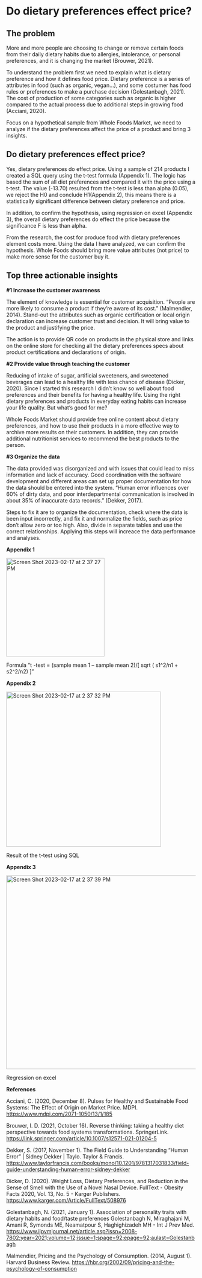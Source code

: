 <h1>Do dietary preferences effect price?</h1>

<h2>The problem</h2>

More and more people are choosing to change or remove certain foods from their daily dietary habits due to allergies, intolerance, or personal preferences, and it is changing the market (Brouwer, 2021).

To understand the problem first we need to explain what is dietary preference and how it defines food price. Dietary preference is a series of attributes in food (such as organic, vegan…), and some costumer has food rules or preferences to make a purchase decision (Golestanbagh, 2021). The cost of production of some categories such as organic is higher compared to the actual process due to additional steps in growing food (Acciani, 2020).

Focus on a hypothetical sample from Whole Foods Market, we need to analyze if the dietary preferences affect the price of a product and bring 3 insights.

<h2>Do dietary preferences effect price?</h2>

Yes, dietary preferences do effect price. Using a sample of 214 products I created a SQL query using the t-test formula (Appendix 1). The logic has based the sum of all diet preferences and compared it with the price using a t-test. The value (-13.70) resulted from the t-test is less than alpha (0.05), we reject the H0 and conclude H1(Appendix 2), this means there is a statistically significant difference between dietary preference and price.

In addition, to confirm the hypothesis, using regression on excel (Appendix 3), the overall dietary preferences do effect the price because the significance F is less than alpha.

From the research, the cost for produce food with dietary preferences element costs more. Using the data I have analyzed, we can confirm the hypothesis. Whole Foods should bring more value attributes (not price) to make more sense for the customer buy it.

<h2>Top three actionable insights </h2>

<strong>#1 Increase the customer awareness</strong>

The element of knowledge is essential for customer acquisition. “People are more likely to consume a product if they’re aware of its cost.”  (Malmendier, 2014). Stand-out the attributes such as organic certification or local origin declaration can increase customer trust and decision. It will bring value to the product and justifying the price.

The action is to provide QR code on products in the physical store and links on the online store for checking all the dietary preferences specs about product certifications and declarations of origin.

<strong>#2 Provide value through teaching the customer</strong>

Reducing of intake of sugar, artificial sweeteners, and sweetened beverages can lead to a healthy life with less chance of disease (Dicker, 2020). Since I started this research I didn’t know so well about food preferences and their benefits for having a healthy life. Using the right dietary preferences and products in everyday eating habits can increase your life quality. But what’s good for me?

Whole Foods Market should provide free online content about dietary preferences, and how to use their products in a more effective way to archive more results on their customers. In addition, they can provide additional nutritionist services to recommend the best products to the person.

<strong>#3 Organize the data</strong>

The data provided was disorganized and with issues that could lead to miss information and lack of accuracy. Good coordination with the software development and different areas can set up proper documentation for how the data should be entered into the system. “Human error influences over 60% of dirty data, and poor interdepartmental communication is involved in about 35% of inaccurate data records.” (Dekker, 2017).

Steps to fix it are to organize the documentation, check where the data is been input incorrectly, and fix it and normalize the fields, such as price don’t allow zero or too high. Also, divide in separate tables and use the correct relationships. Applying this steps will increace the data performance and analyses.

<strong>Appendix 1 </strong>

<img width="261" alt="Screen Shot 2023-02-17 at 2 37 27 PM" src="https://user-images.githubusercontent.com/12221050/219810374-4f9cb8df-b584-4b6f-a045-584b3067d1df.png">

Formula “t -test = (sample mean 1 – sample mean 2)/[ sqrt ( s1^2/n1 + s2^2/n2) ]”


<strong>Appendix 2 </strong>

<img width="411" alt="Screen Shot 2023-02-17 at 2 37 32 PM" src="https://user-images.githubusercontent.com/12221050/219810438-139b1895-956d-4f16-beff-0445e1e5d5b0.png">

Result of the t-test using SQL


<strong>Appendix 3 </strong>

<img width="513" alt="Screen Shot 2023-02-17 at 2 37 39 PM" src="https://user-images.githubusercontent.com/12221050/219810538-cd4547e6-f868-4261-86b8-2066b2f10c68.png">

Regression on excel

<strong>References</strong>

Acciani, C. (2020, December 8). Pulses for Healthy and Sustainable Food Systems: The Effect of Origin on Market Price. MDPI. https://www.mdpi.com/2071-1050/13/1/185 

Brouwer, I. D. (2021, October 16). Reverse thinking: taking a healthy diet perspective towards food systems transformations. SpringerLink. https://link.springer.com/article/10.1007/s12571-021-01204-5

Dekker, S. (2017, November 1). The Field Guide to Understanding “Human Error” | Sidney Dekker | Taylo. Taylor & Francis. https://www.taylorfrancis.com/books/mono/10.1201/9781317031833/field-guide-understanding-human-error-sidney-dekker 

Dicker, D. (2020). Weight Loss, Dietary Preferences, and Reduction in the Sense of Smell with the Use of a Novel Nasal Device. FullText - Obesity Facts 2020, Vol. 13, No. 5 - Karger Publishers. https://www.karger.com/Article/FullText/508976 

Golestanbagh, N. (2021, January 1). Association of personality traits with dietary habits and food/taste preferences Golestanbagh N, Miraghajani M, Amani R, Symonds ME, Neamatpour S, Haghighizadeh MH - Int J Prev Med. https://www.ijpvmjournal.net/article.asp?issn=2008-7802;year=2021;volume=12;issue=1;spage=92;epage=92;aulast=Golestanbagh 

Malmendier, Pricing and the Psychology of Consumption. (2014, August 1). Harvard Business Review. https://hbr.org/2002/09/pricing-and-the-psychology-of-consumption 
